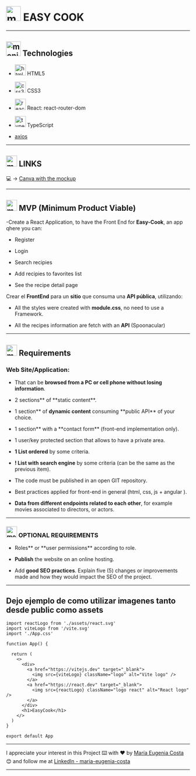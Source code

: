 # <img width="40" height="40" src="https://img.icons8.com/plasticine/40/monitor.png" alt="monitor"/> EASY COOK

---

## <img width="40" height="40" src="https://img.icons8.com/plasticine/40/monitor.png" alt="monitor"/> Technologies

- <img width="30" height="30" src="https://img.icons8.com/color/30/html-5--v1.png" alt="html5 icon"/> HTML5

- <img width="30" height="30" src="https://img.icons8.com/color/30/css3.png" alt="css3 icon"/> CSS3

- <img width="30" height="30" src="https://img.icons8.com/officel/30/react.png" alt="react icon"/> React: react-router-dom

- <img width="30" height="30" src="https://img.icons8.com/color/30/typescript.png" alt="typescript icon"/> TypeScript

- [axios](https://axios-http.com/docs/intro)

---

## <img width="30" height="30" src="https://img.icons8.com/plasticine/30/monitor.png" alt="monitor"/> LINKS

💻 -> [Canva with the mockup](https://www.canva.com/design/DAFiuea8ges/_sspazzLlNLHfqRZ10OZDQ/edit)

---

## <img width="30" height="30" src="https://img.icons8.com/plasticine/30/monitor.png" alt="monitor"/> MVP (Minimum Product Viable)

-Create a React Application, to have the Front End for **Easy-Cook**, an app qhere you can:

- Register

- Login

- Search recipies

- Add recipies to favorites list

- See the recipe detail page

Crear el **FrontEnd** para un **sitio** que consuma una **API pública**, utilizando:

- All the styles were created with **module.css**, no need to use a Framework.

- All the recipes information are fetch with an **API** (Spoonacular)

---

## <img width="30" height="30" src="https://img.icons8.com/plasticine/30/monitor.png" alt="monitor"/> Requirements

### Web Site/Application:

- That can be **browsed from a PC or cell phone without losing information**.

- 2 sections** of **static content\*\*.

- 1 section** of **dynamic content** consuming **public API\*\* of your choice.

- 1 section** with a **contact form\*\* (front-end implementation only).

- 1 user/key protected section that allows to have a private area.

- **1 List ordered** by some criteria.

- **! List with search engine** by some criteria (can be the same as the previous item).

- The code must be published in an open GIT repository.

- Best practices applied for front-end in general (html, css, js + angular ).

- **Data from different endpoints related to each other**, for example movies associated to directors, or actors.

---

### <img width="30" height="30" src="https://img.icons8.com/plasticine/30/monitor.png" alt="monitor"/> OPTIONAL REQUIREMENTS

- Roles** or **user permissions\*\* according to role.

- **Publish** the website on an online hosting.

- Add **good SEO practices**. Explain five (5) changes or improvements made and how they would impact the SEO of the project.

---

## Dejo ejemplo de como utilizar imagenes tanto desde public como assets

```TSX
import reactLogo from './assets/react.svg'
import viteLogo from '/vite.svg'
import './App.css'

function App() {

  return (
    <>
      <div>
        <a href="https://vitejs.dev" target="_blank">
          <img src={viteLogo} className="logo" alt="Vite logo" />
        </a>
        <a href="https://react.dev" target="_blank">
          <img src={reactLogo} className="logo react" alt="React logo" />
        </a>
      </div>
      <h1>EasyCook</h1>
    </>
  )
}

export default App
```

---

I appreciate your interest in this Project ⌨️ with ❤️ by [María Eugenia Costa](https://github.com/eugenia1984) 😊 and follow me at [LinkedIn - maria-eugenia-costa](https://www.linkedin.com/in/maria-eugenia-costa/)

---
